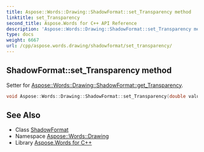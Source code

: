 ```yaml
---
title: Aspose::Words::Drawing::ShadowFormat::set_Transparency method
linktitle: set_Transparency
second_title: Aspose.Words for C++ API Reference
description: 'Aspose::Words::Drawing::ShadowFormat::set_Transparency method. Setter for Aspose::Words::Drawing::ShadowFormat::get_Transparency in C++.'
type: docs
weight: 6667
url: /cpp/aspose.words.drawing/shadowformat/set_transparency/
---
```

## ShadowFormat::set_Transparency method


Setter for [Aspose::Words::Drawing::ShadowFormat::get_Transparency](../get_transparency/).

```cpp
void Aspose::Words::Drawing::ShadowFormat::set_Transparency(double value)
```

## See Also

* Class [ShadowFormat](../)
* Namespace [Aspose::Words::Drawing](../../)
* Library [Aspose.Words for C++](../../../)
